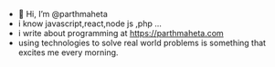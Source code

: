 - 👋 Hi, I’m @parthmaheta
- i know javascript,react,node js ,php ...
- i write about programming at https://parthmaheta.com
- using technologies to solve real world problems is something that excites me every morning.




<!---
parthmaheta/parthmaheta is a ✨ special ✨ repository because its `README.md` (this file) appears on your GitHub profile.
You can click the Preview link to take a look at your changes.
--->
